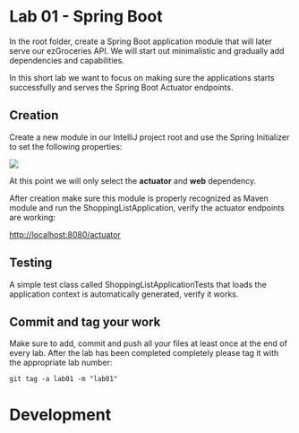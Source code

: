 # Lab 01 - Spring Boot

In the root folder, create a Spring Boot application module that will later serve our ezGroceries API. We will start out minimalistic and gradually add dependencies and capabilities.

In this short lab we want to focus on making sure the applications starts successfully and serves the Spring Boot Actuator endpoints. 

## Creation

Create a new module in our IntelliJ project root and use the Spring Initializer to set the following properties:

![](spring-initializer-1.png)

At this point we will only select the **actuator** and **web** dependency.

After creation make sure this module is properly recognized as Maven module and run the ShoppingListApplication, verify the actuator endpoints are working:

[http://localhost:8080/actuator](http://localhost:8080/actuator)

## Testing

A simple test class called ShoppingListApplicationTests that loads the application context is automatically generated, verify it works.

## Commit and tag your work

Make sure to add, commit and push all your files at least once at the end of every lab. After the lab has been completed completely please tag it with the appropriate lab number:

````
git tag -a lab01 -m "lab01"
````


# Development